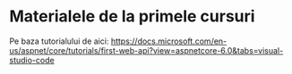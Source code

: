 # Materialele de la primele cursuri

Pe baza tutorialului de aici: https://docs.microsoft.com/en-us/aspnet/core/tutorials/first-web-api?view=aspnetcore-6.0&tabs=visual-studio-code